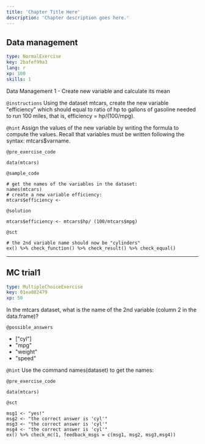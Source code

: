 ```yaml
---
title: 'Chapter Title Here'
description: 'Chapter description goes here.'
---
```


## Data management

```yaml
type: NormalExercise
key: 2bafef99a3
lang: r
xp: 100
skills: 1
```

Data Management 1 - Create new variable and calculate its mean

`@instructions`
Using the dataset mtcars, create the new variable "efficiency" which should equal to ratio of hp to gallons of gasoline needed to run 100 miles, that is, efficiency = hp/(100/mpg).

`@hint`
Assign the values of the new variable by writing the formula to compute the values. Recall that variables must be written following the syntax: mtcars$varname.

`@pre_exercise_code`
```{r}
data(mtcars)
```

`@sample_code`
```{r}
# get the names of the variables in the dataset:
names(mtcars)
# create a new variable efficiency:
mtcars$efficiency <- 

```

`@solution`
```{r}
mtcars$efficiency <- mtcars$hp/ (100/mtcars$mpg)
```

`@sct`
```{r}
# the 2nd variable name should now be "cylinders"
ex() %>% check_function() %>% check_result() %>% check_equal() 
```

---

## MC trial1

```yaml
type: MultipleChoiceExercise
key: 01ea082479
xp: 50
```

In the mtcars dataset, what is the name of the 2nd variable (column 2 in the data.frame)?

`@possible_answers`
- ["cyl"]
- "mpg"
- "weight"
- "speed"

`@hint`
Use the command names(dataset) to get the names:

`@pre_exercise_code`
```{r}
data(mtcars)
```

`@sct`
```{r}
msg1 <- "yes!"
msg2 <- "the correct answer is 'cyl'"
msg3 <- "the correct answer is 'cyl'"
msg4 <- "the correct answer is 'cyl'"
ex() %>% check_mc(1, feedback_msgs = c(msg1, msg2, msg3,msg4))
```
